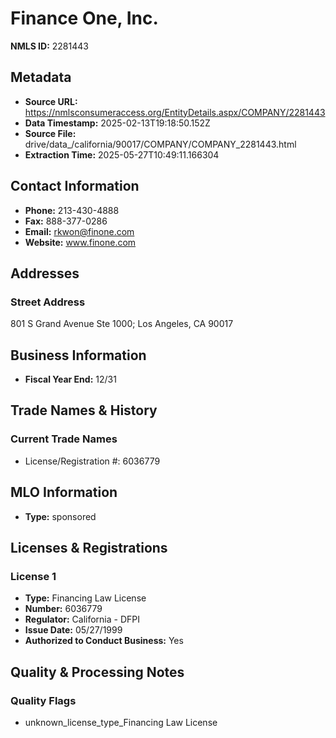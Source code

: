 # Finance One, Inc.

**NMLS ID:** 2281443

## Metadata
- **Source URL:** https://nmlsconsumeraccess.org/EntityDetails.aspx/COMPANY/2281443
- **Data Timestamp:** 2025-02-13T19:18:50.152Z
- **Source File:** drive/data_/california/90017/COMPANY/COMPANY_2281443.html
- **Extraction Time:** 2025-05-27T10:49:11.166304

## Contact Information
- **Phone:** 213-430-4888
- **Fax:** 888-377-0286
- **Email:** rkwon@finone.com
- **Website:** www.finone.com

## Addresses
### Street Address
801 S Grand Avenue Ste 1000; Los Angeles, CA 90017

## Business Information
- **Fiscal Year End:** 12/31

## Trade Names & History
### Current Trade Names
- License/Registration #: 6036779

## MLO Information
- **Type:** sponsored

## Licenses & Registrations

### License 1
- **Type:** Financing Law License
- **Number:** 6036779
- **Regulator:** California - DFPI
- **Issue Date:** 05/27/1999
- **Authorized to Conduct Business:** Yes

## Quality & Processing Notes
### Quality Flags
- unknown_license_type_Financing Law License
